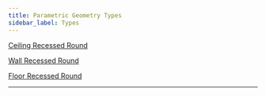 ```yaml
---
title: Parametric Geometry Types
sidebar_label: Types
---
```



[Ceiling Recessed Round](/types/l3d-type-a/)

[Wall Recessed Round](/types/l3d-type-a/)

[Floor Recessed Round](/types/l3d-type-a/)


---





